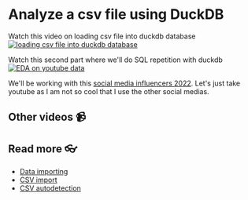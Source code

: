 # Analyze a csv file using DuckDB

Watch this video on loading csv file into duckdb database
[![loading csv file into duckdb database]()](https://youtu.be/BQhLyP6sqC8)

Watch this second part where we'll do SQL repetition with duckdb
[![EDA on youtube data]()]()


We'll be working with this [social media influencers 2022](https://www.kaggle.com/datasets/ramjasmaurya/top-1000-social-media-channels). Let's just take youtube as I am not so cool that I use the other social medias. 

## Other videos :video_camera:

## Read more :eyeglasses:

- [Data importing](https://duckdb.org/docs/data/overview)
- [CSV import](https://duckdb.org/docs/data/csv/overview)
- [CSV autodetection](https://duckdb.org/docs/data/csv/auto_detection)